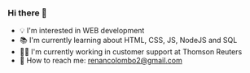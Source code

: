 ### Hi there 👋

- 💡 I'm interested in WEB development
- 📚 I'm currently learning about HTML, CSS, JS, NodeJS and SQL
- 👨‍💼 I'm currently working in customer support at Thomson Reuters
- 📧 How to reach me: renancolombo2@gmail.com

